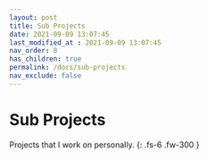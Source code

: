 ```yaml
---
layout: post
title: Sub Projects
date: 2021-09-09 13:07:45
last_modified_at : 2021-09-09 13:07:45
nav_order: 8
has_children: true
permalink: /docs/sub-projects
nav_exclude: false
---
```


# Sub Projects

Projects that I work on personally.
{: .fs-6 .fw-300 }